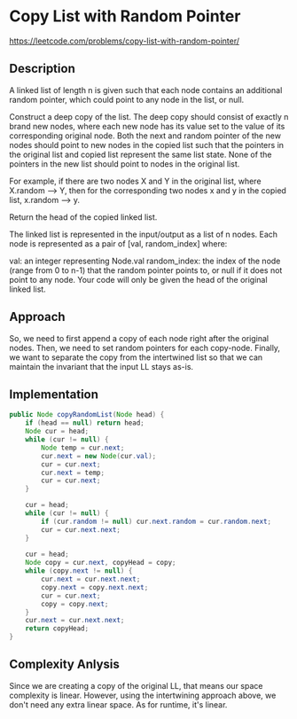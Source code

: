 # Copy List with Random Pointer

https://leetcode.com/problems/copy-list-with-random-pointer/

## Description
A linked list of length n is given such that each node contains an additional random pointer, which could point to any node in the list, or null.

Construct a deep copy of the list. The deep copy should consist of exactly n brand new nodes, where each new node has its value set to the value of its corresponding original node. Both the next and random pointer of the new nodes should point to new nodes in the copied list such that the pointers in the original list and copied list represent the same list state. None of the pointers in the new list should point to nodes in the original list.

For example, if there are two nodes X and Y in the original list, where X.random --> Y, then for the corresponding two nodes x and y in the copied list, x.random --> y.

Return the head of the copied linked list.

The linked list is represented in the input/output as a list of n nodes. Each node is represented as a pair of [val, random_index] where:

val: an integer representing Node.val
random_index: the index of the node (range from 0 to n-1) that the random pointer points to, or null if it does not point to any node.
Your code will only be given the head of the original linked list.

## Approach
So, we need to first append a copy of each node right after the original nodes. Then, we need to set random pointers for each copy-node. Finally, we want to separate the copy from the intertwined list so that we can maintain the invariant that the input LL stays as-is.

## Implementation
```java
public Node copyRandomList(Node head) {
    if (head == null) return head;
    Node cur = head;
    while (cur != null) {
        Node temp = cur.next;
        cur.next = new Node(cur.val);
        cur = cur.next;
        cur.next = temp;
        cur = cur.next;
    }

    cur = head;
    while (cur != null) {
        if (cur.random != null) cur.next.random = cur.random.next;
        cur = cur.next.next;
    }
    
    cur = head;
    Node copy = cur.next, copyHead = copy;
    while (copy.next != null) {
        cur.next = cur.next.next;
        copy.next = copy.next.next;
        cur = cur.next;
        copy = copy.next;
    }
    cur.next = cur.next.next;
    return copyHead;
}
```

## Complexity Anlysis
Since we are creating a copy of the original LL, that means our space complexity is linear. However, using the intertwining approach above, we don't need any extra linear space. As for runtime, it's linear.